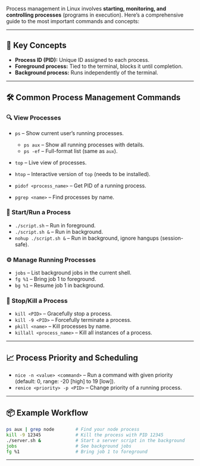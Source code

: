 Process management in Linux involves **starting, monitoring, and controlling processes** (programs in execution). Here’s a comprehensive guide to the most important commands and concepts:

---

## 🧠 **Key Concepts**

* **Process ID (PID):** Unique ID assigned to each process.
* **Foreground process:** Tied to the terminal, blocks it until completion.
* **Background process:** Runs independently of the terminal.

---

## 🛠️ **Common Process Management Commands**

### 🔍 View Processes

* `ps` – Show current user’s running processes.

  * `ps aux` – Show all running processes with details.
  * `ps -ef` – Full-format list (same as `aux`).
* `top` – Live view of processes.
* `htop` – Interactive version of `top` (needs to be installed).
* `pidof <process_name>` – Get PID of a running process.
* `pgrep <name>` – Find processes by name.

### 🏃 Start/Run a Process

* `./script.sh` – Run in foreground.
* `./script.sh &` – Run in background.
* `nohup ./script.sh &` – Run in background, ignore hangups (session-safe).

### ⚙️ Manage Running Processes

* `jobs` – List background jobs in the current shell.
* `fg %1` – Bring job 1 to foreground.
* `bg %1` – Resume job 1 in background.

### 🛑 Stop/Kill a Process

* `kill <PID>` – Gracefully stop a process.
* `kill -9 <PID>` – Forcefully terminate a process.
* `pkill <name>` – Kill processes by name.
* `killall <process_name>` – Kill all instances of a process.

---

## 📈 Process Priority and Scheduling

* `nice -n <value> <command>` – Run a command with given priority (default: 0, range: -20 \[high] to 19 \[low]).
* `renice <priority> -p <PID>` – Change priority of a running process.

---

## 📦 Example Workflow

```bash
ps aux | grep node        # Find your node process
kill -9 12345             # Kill the process with PID 12345
./server.sh &             # Start a server script in the background
jobs                      # See background jobs
fg %1                     # Bring job 1 to foreground
```

---
